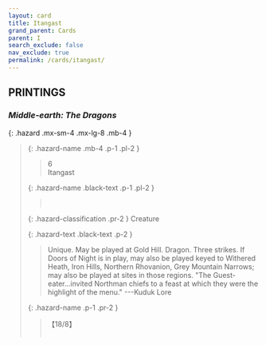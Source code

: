 ```yaml
---
layout: card
title: Itangast
grand_parent: Cards
parent: I
search_exclude: false
nav_exclude: true
permalink: /cards/itangast/
---
```


## PRINTINGS


### _Middle-earth: The Dragons_

{: .hazard .mx-sm-4 .mx-lg-8 .mb-4 }
> {: .hazard-name .mb-4 .p-1 .pl-2 }
> > <div class="hazard-mp">6</div>
> > <div class="card-name">Itangast</div>
>
> {: .hazard-name .black-text .p-1 .pl-2 }
> > &nbsp;
>
> {: .hazard-classification .pr-2 }
> Creature
>
> {: .hazard-text .black-text .p-2 }
> > Unique. May be played at Gold Hill. Dragon. Three strikes. If Doors of Night is in play, may also be played keyed to Withered Heath, Iron Hills, Northern Rhovanion, Grey Mountain Narrows; may also be played at sites in those regions.   "The Guest-eater...invited Northman chiefs to a feast at which they were the highlight of the menu." ---Kuduk Lore 
>
> {: .hazard-name .p-1 .pr-2 }
> > <div class="card-shield">【18/8】</div>
> > <div class="card-corruption">&nbsp;</div>
